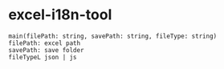 # excel-i18n-tool
```
main(filePath: string, savePath: string, fileType: string)
filePath: excel path
savePath: save folder
fileTypeL json | js
```
